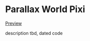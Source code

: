 # Parallax World Pixi
[Preview](http://georgiee.github.io/lab-parallax-world-pixi/)

description tbd, dated code